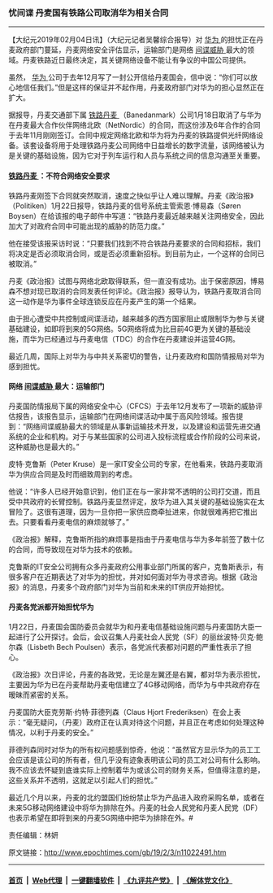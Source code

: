 ### 忧间谍 丹麦国有铁路公司取消华为相关合同
------------------------

<p>
 【大纪元2019年02月04日讯】（大纪元记者吴馨综合报导）对
 <a href="http://www.epochtimes.com/gb/tag/%E5%8D%8E%E4%B8%BA.html">
  华为
 </a>
 的担忧正在丹麦政府部门蔓延，丹麦网络安全评估显示，运输部门是网络
 <a href="http://www.epochtimes.com/gb/tag/%E9%97%B4%E8%B0%8D%E5%A8%81%E8%83%81.html">
  间谍威胁
 </a>
 最大的领域。丹麦铁路近日最终决定，其关键网络设备不能让有争议的中国公司提供。
</p>
<p>
 虽然，
 <a href="http://www.epochtimes.com/gb/tag/%E5%8D%8E%E4%B8%BA.html">
  华为
 </a>
 公司于去年12月写了一封公开信给丹麦国会，信中说：“你们可以放心地信任我们。”但是这样的保证并不起作用，丹麦政府部门对华为的担心显然正在扩大。
</p>
<p>
 据报导，丹麦交通部下属
 <a href="http://www.epochtimes.com/gb/tag/%E9%93%81%E8%B7%AF%E4%B8%B9%E9%BA%A6.html">
  铁路丹麦
 </a>
 （Banedanmark）公司1月18日取消了与华为在丹麦最大合作伙伴网络北欧（NetNordic）的合同，而这份涉及6年合作的合同于去年11月刚刚签订。合同中规定网络北欧和华为将为丹麦的铁路提供光纤网络设备。该套设备将用于处理铁路丹麦公司网络中日益增长的数字流量，该网络被认为是关键的基础设施，因为它对于列车运行和人员与系统之间的信息沟通至关重要。
</p>
<h4>
 <a href="http://www.epochtimes.com/gb/tag/%E9%93%81%E8%B7%AF%E4%B8%B9%E9%BA%A6.html">
  铁路丹麦
 </a>
 ：不符合网络安全要求
</h4>
<p>
 铁路丹麦刚签下合同就突然取消，速度之快似乎让人难以理解。丹麦《政治报》（Politiken）1月22日报导，铁路丹麦的信号系统主管索恩‧博易森（Søren Boysen）在给该报的电子邮件中写道：“铁路丹麦最近越来越关注网络安全，因此加大了对政府合同中可能出现的威胁的防范力度。”
</p>
<p>
 他在接受该报采访时说：“只要我们找到不符合铁路丹麦要求的合同和招标，我们将决定是否必须取消合同，或是否必须重新招标。到目前为止，一个这样的合同已被取消。”
</p>
<p>
 丹麦《政治报》试图与网络北欧取得联系，但一直没有成功。出于保密原因，博易森不想对现已取消的合同发表任何评论。《政治报》报导认为，铁路丹麦取消合同这一动作是华为事件全球连锁反应在丹麦产生的第一个结果。
</p>
<p>
 由于担心遭受中共控制或间谍活动，越来越多的西方国家阻止或限制华为参与关键基础建设，如即将到来的5G网络。5G网络将成为比目前4G更为关键的基础设施，而华为已经通过与丹麦电信（TDC）的合作在丹麦建设并运营4G网。
</p>
<p>
 最近几周，国际上对华为与中共关系密切的警告，让丹麦政府和国防情报局对华为感到担忧。
</p>
<h4>
 网络
 <a href="http://www.epochtimes.com/gb/tag/%E9%97%B4%E8%B0%8D%E5%A8%81%E8%83%81.html">
  间谍威胁
 </a>
 最大：运输部门
</h4>
<p>
 丹麦国防情报局下属的网络安全中心（CFCS）于去年12月发布了一项新的威胁评估报告，该报告显示，运输部门在网络间谍活动中属于高风险领域。报告提到：“网络间谍威胁最大的领域是从事新运输技术开发，以及建设和运营先进交通系统的企业和机构。对于与某些国家的公司进入投标流程或合作阶段的公司来说，这种威胁也是最大的。”
</p>
<p>
 皮特·克鲁斯（Peter Kruse）是一家IT安全公司的专家，在他看来，铁路丹麦取消华为供应合同是及时而细致周到的考虑。
</p>
<p>
 他说：“许多人已经开始意识到，他们正在与一家非常不透明的公司打交道，而且受中共政府的长臂控制。铁路丹麦显然评定，放华为进入其关键的基础设施实在太冒险了。这很有道理，因为一旦你把一家供应商牵扯进来，你就很难再把它推出去。只要看看丹麦电信的麻烦就够了。”
</p>
<p>
 《政治报》解释，克鲁斯所指的麻烦事是指由于丹麦电信与华为多年前签了数十亿的合同，而导致现在对华为技术的依赖。
</p>
<p>
 克鲁斯的IT安全公司拥有众多丹麦政府公用事业部门所属的客户，克鲁斯表示，有很多客户在近期表达了对华为的担忧，并对如何面对华为寻求咨询。根据《政治报》的消息，丹麦多个政府部门对华为当前和未来的IT供应开始担忧。
</p>
<h4>
 丹麦各党派都开始担忧华为
</h4>
<p>
 1月22日，丹麦国会国防委员会就华为和丹麦电信基础设施问题与丹麦国防大臣一起进行了公开探讨。会后，会议召集人丹麦社会人民党（SF）的丽丝波特·贝克‧鲍尔森（Lisbeth Bech Poulsen）表示，各党派代表都对问题的严重性表示了担心。
</p>
<p>
 《政治报》次日评论，丹麦的各政党，无论是左翼还是右翼，都对华为表示担忧，主要因为华为已在丹麦帮助丹麦电信建立了4G移动网络，而华为与中共政府存在暧昧而紧密的关系。
</p>
<p>
 丹麦国防大臣克劳斯‧约特‧菲德列森（Claus Hjort Frederiksen）在会上表示：“毫无疑问，（丹麦）政府正在认真对待这个问题，并且正在考虑如何处理这种情况，以利于丹麦的安全。”
</p>
<p>
 菲德列森同时对华为的所有权问题感到惊奇，他说：“虽然官方显示华为的员工工会应该是该公司的所有者，但几乎没有迹象表明该公司的员工对公司有什么影响。我不应该去怀疑到底谁实际上控制着华为或该公司的财务关系，但值得注意的是，这些关系并不透明，这就足以引起人们的担忧。”
</p>
<p>
 最近几个月以来，丹麦的北约盟国们纷纷禁止华为产品进入政府采购名单，或者在未来5G移动网络建设中将华为排除在外。丹麦的社会人民党和丹麦人民党（DF）也表示希望在即将到来的丹麦5G网络中把华为排除在外。#
</p>
<p>
 责任编辑：林妍
</p>

原文链接：http://www.epochtimes.com/gb/19/2/3/n11022491.htm


------------------------
#### [首页](https://github.com/gfw-breaker/banned-news/blob/master/README.md) &nbsp;|&nbsp; [Web代理](https://github.com/labour-camp/helloworld) &nbsp;|&nbsp; [一键翻墙软件](https://github.com/gfw-breaker/nogfw/blob/master/README.md) &nbsp;|&nbsp; [《九评共产党》](https://github.com/gfw-breaker/9ping.md/blob/master/README.md#九评之一评共产党是什么) &nbsp;|&nbsp; [《解体党文化》](https://github.com/gfw-breaker/jtdwh.md/blob/master/README.md#绪论)

